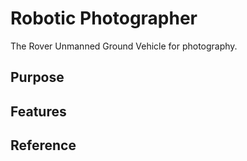 # Robotic Photographer
The Rover Unmanned Ground Vehicle for photography.

## Purpose

## Features

## Reference
